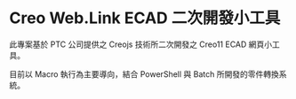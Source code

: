 <h1>Creo Web.Link ECAD 二次開發小工具</h1>
 此專案基於 PTC 公司提供之 Creojs 技術所二次開發之 Creo11 ECAD 網頁小工具。<p>
 目前以 Macro 執行為主要導向，結合 PowerShell 與 Batch 所開發的零件轉換系統。<p>

